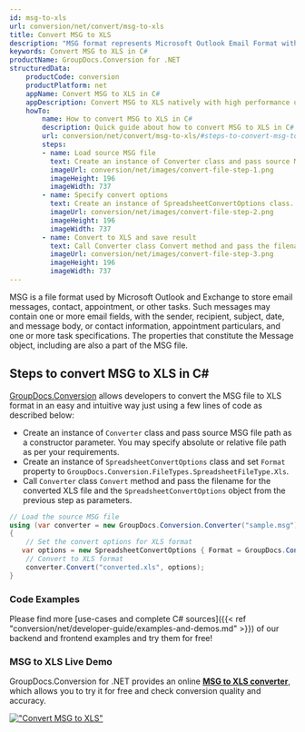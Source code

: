 ```yaml
---
id: msg-to-xls
url: conversion/net/convert/msg-to-xls
title: Convert MSG to XLS
description: "MSG format represents Microsoft Outlook Email Format with .msg extension. Learn how to convert MSG to XLS file programmatically in C# language using GroupDocs.Conversion for .NET library."
keywords: Convert MSG to XLS in C#
productName: GroupDocs.Conversion for .NET
structuredData:
    productCode: conversion
    productPlatform: net
    appName: Convert MSG to XLS in C#
    appDescription: Convert MSG to XLS natively with high performance using C# language and server side GroupDocs.Conversion for .NET APIs, without the use of any software like Microsoft or Open Office.
    howTo:
        name: How to convert MSG to XLS in C# 
        description: Quick guide about how to convert MSG to XLS in C# with high performance and accuracy.
        url: conversion/net/convert/msg-to-xls/#steps-to-convert-msg-to-xls-in-c
        steps:
        - name: Load source MSG file 
          text: Create an instance of Converter class and pass source MSG file path as a constructor parameter. You may specify absolute or relative file path as per your requirements. 
          imageUrl: conversion/net/images/convert-file-step-1.png
          imageHeight: 196
          imageWidth: 737
        - name: Specify convert options 
          text: Create an instance of SpreadsheetConvertOptions class.
          imageUrl: conversion/net/images/convert-file-step-2.png
          imageHeight: 196
          imageWidth: 737
        - name: Convert to XLS and save result 
          text: Call Converter class Convert method and pass the filename for the converted HTML file and the SpreadsheetConvertOptions object from the previous step as parameters.
          imageUrl: conversion/net/images/convert-file-step-3.png
          imageHeight: 196
          imageWidth: 737
---
```


MSG is a file format used by Microsoft Outlook and Exchange to store email messages, contact, appointment, or other tasks. Such messages may contain one or more email fields, with the sender, recipient, subject, date, and message body, or contact information, appointment particulars, and one or more task specifications. The properties that constitute the Message object, including are also a part of the MSG file.

## Steps to convert MSG to XLS in C#

[GroupDocs.Conversion](https://products.groupdocs.com/conversion/net) allows developers to convert the MSG file to XLS format in an easy and intuitive way just using a few lines of code as described below:

* Create an instance of `Converter` class and pass source MSG file path as a constructor parameter. You may specify absolute or relative file path as per your requirements. 
* Create an instance of `SpreadsheetConvertOptions` class and set `Format` property to `GroupDocs.Conversion.FileTypes.SpreadsheetFileType.Xls`.
* Call `Converter` class `Convert` method and pass the filename for the converted XLS file and the `SpreadsheetConvertOptions` object from the previous step as parameters.

```csharp
// Load the source MSG file
using (var converter = new GroupDocs.Conversion.Converter("sample.msg"))
{
    // Set the convert options for XLS format
   var options = new SpreadsheetConvertOptions { Format = GroupDocs.Conversion.FileTypes.SpreadsheetFileType.Xls };
    // Convert to XLS format
    converter.Convert("converted.xls", options);
}
```

### Code Examples

Please find more [use-cases and complete C# sources]({{< ref "conversion/net/developer-guide/examples-and-demos.md" >}}) of our backend and frontend examples and try them for free!

### MSG to XLS Live Demo

GroupDocs.Conversion for .NET provides an online [**MSG to XLS converter**](https://products.groupdocs.app/conversion/msg-to-xls), which allows you to try it for free and check conversion quality and accuracy.

[!["Convert MSG to XLS"](conversion/net/images/convert-to-xls/convert-msg-to-xls.png)](https://products.groupdocs.app/conversion/msg-to-xls)